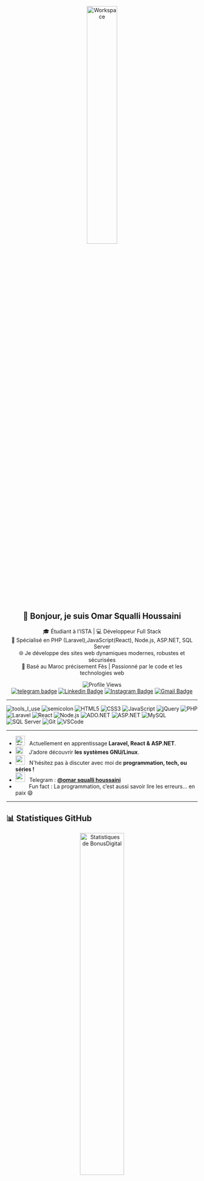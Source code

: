 <div align="center" width="50">

<img src="https://github.com/SP-XD/SP-XD/blob/main/images/dev-working_rounded.gif?raw=true" alt="Workspace" width="40%"/><br> 

## 👋 Bonjour, je suis Omar Squalli Houssaini

🎓 Étudiant à l'ISTA | 💻 Développeur Full Stack  
🚀 Spécialisé en PHP (Laravel),JavaScript(React), Node.js, ASP.NET, SQL Server  
🌐 Je développe des sites web dynamiques modernes, robustes et sécurisées  
📍 Basé au Maroc précisement Fès | Passionné par le code et les technologies web

![Profile Views](https://komarev.com/ghpvc/?username=BonusDigital&style=flat&color=orange&label=VISITES+DU+PROFIL)  
[![telegram badge](https://img.shields.io/badge/Omar_Squalli-grey?style=flat&logo=telegram)](https://web.telegram.org/a/) 
[![Linkedin Badge](https://img.shields.io/badge/-linkedin-0e76a8?style=flat-square&logo=Linkedin&logoColor=white)](https://www.linkedin.com/in/%D9%84%D8%A7-%D8%A7%D9%84%D8%A7%D9%87-%D8%A7%D9%84%D8%A7-%D8%A7%D9%84%D9%84%D9%87-%D9%85%D8%AD%D9%85%D8%AF-%D8%B1%D8%B3%D9%88%D9%84-%D8%A7%D9%84%D9%84%D9%87-584269283/)
[![Instagram Badge](https://img.shields.io/badge/-Omar_Squalli-e4405f?style=flat-square&logo=Instagram&logoColor=white)](https://www.instagram.com/bonusdigital1)
[![Gmail Badge](https://img.shields.io/badge/-Omar_Squalli-c14438?style=flat&logo=Gmail&logoColor=white&link=mailto:omarskali13@gmail.com)](mailto:https://mail.google.com/mail/u/0/#inbox)

</div>

---

![tools_I_use](https://img.shields.io/badge/-%F0%9F%9A%80%20Outils%20que%20j'utilise-orange)
![semicolon](https://img.shields.io/badge/-%3A-orange)
![HTML5](https://img.shields.io/badge/HTML5-E34F26?style=flat&logo=html5&logoColor=white)
![CSS3](https://img.shields.io/badge/CSS3-1572B6?style=flat&logo=css3&logoColor=white)
![JavaScript](https://img.shields.io/badge/JavaScript-323330?style=flat&logo=javascript&logoColor=F7DF1E)
![jQuery](https://img.shields.io/badge/jQuery-0769AD?style=flat&logo=jquery&logoColor=white)
![PHP](https://img.shields.io/badge/PHP-777BB4?style=flat&logo=php&logoColor=white)
![Laravel](https://img.shields.io/badge/Laravel-E74430?style=flat&logo=laravel&logoColor=white)
![React](https://img.shields.io/badge/React-20232A?style=flat&logo=react&logoColor=61DAFB)
![Node.js](https://img.shields.io/badge/Node.js-339933?style=flat&logo=node.js&logoColor=white)
![ADO.NET](https://img.shields.io/badge/ADO.NET-5C2D91?style=flat&logo=.net&logoColor=white)
![ASP.NET](https://img.shields.io/badge/ASP.NET-512BD4?style=flat&logo=dotnet&logoColor=white)
![MySQL](https://img.shields.io/badge/MySQL-4479A1?style=flat&logo=mysql&logoColor=white)
![SQL Server](https://img.shields.io/badge/SQL_Server-CC2927?style=flat&logo=microsoftsqlserver&logoColor=white)
![Git](https://img.shields.io/badge/GIT-E44C30?style=flat&logo=git&logoColor=white)
![VSCode](https://img.shields.io/badge/VSCode-0078D4?style=flat&logo=visualstudiocode&logoColor=white)

---

- <img alt="GIF" src="https://github.com/SP-XD/SP-XD/blob/main/images/Developer.gif" width="25" /> &nbsp; Actuellement en apprentissage **Laravel, React & ASP.NET**.  
- <img src="https://github.com/SP-XD/SP-XD/blob/main/images/hyperkitty.gif?raw=true" width="20" />&nbsp;&nbsp;&nbsp; J’adore découvrir **les systèmes GNU/Linux**.  
- <img src="https://github.com/SP-XD/SP-XD/blob/main/images/message.gif?raw=true" width="25" />&nbsp;&nbsp; N'hésitez pas à discuter avec moi de **programmation, tech, ou séries !**  
- <img src="https://github.com/SP-XD/SP-XD/blob/main/images/letterbox.gif?raw=true" width="25" /> &nbsp; Telegram : **[@omar squalli houssaini](https://web.telegram.org/a/)**  
- &nbsp;&nbsp;<img src="https://github.com/SP-XD/SP-XD/blob/main/images/lightning.gif?raw=true" width="12" />&nbsp;&nbsp;&nbsp;&nbsp;Fun fact : La programmation, c’est aussi savoir lire les erreurs… en paix 😄  

---

## 📊 Statistiques GitHub

<div align="center">

<img src="https://github-readme-stats.vercel.app/api?username=BonusDigital&show_icons=true&theme=tokyonight&locale=fr" width="48%" alt="Statistiques de BonusDigital">

</div>
